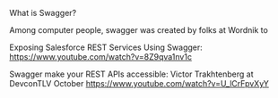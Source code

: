 What is Swagger?

Among computer people, swagger was created by folks at Wordnik to

Exposing Salesforce REST Services Using Swagger:
https://www.youtube.com/watch?v=8Z9qva1nv1c

Swagger make your REST APIs accessible: Victor Trakhtenberg at DevconTLV October
https://www.youtube.com/watch?v=U_lCrFpvXyY

